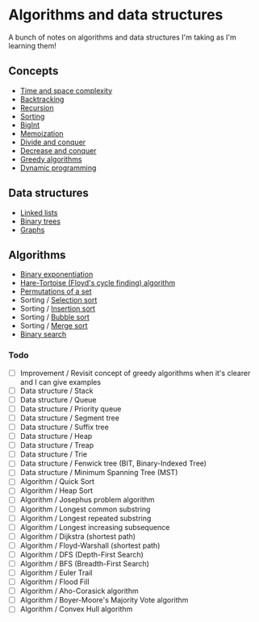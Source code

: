 # Algorithms and data structures

A bunch of notes on algorithms and data structures I'm taking as I'm learning them!

## Concepts
- [Time and space complexity](./concepts/complexity_analysis.md)
- [Backtracking](./concepts/backtracking.md)
- [Recursion](./concepts/recursion.md)
- [Sorting](./concepts/sorting.md)
- [BigInt](./concepts/bigint.md)
- [Memoization](./concepts/memoization.md)
- [Divide and conquer](./concepts/divide_and_conquer.md)
- [Decrease and conquer](./concepts/decrease_and_conquer.md)
- [Greedy algorithms](./concepts/greedy.md)
- [Dynamic programming](./concepts/dynamic_programming.md)

## Data structures
- [Linked lists](./data_structures/linked_lists.md)
- [Binary trees](./data_structures/binary_trees.md)
- [Graphs](./data_structures/graph.md)

## Algorithms
- [Binary exponentiation](./algorithms/binary_exponentiation.md)
- [Hare-Tortoise (Floyd's cycle finding) algorithm](./algorithms/hare_tortoise.md)
- [Permutations of a set](./algorithms/permutations.md)
- Sorting / [Selection sort](./algorithms/sorting/selection_sort.md)
- Sorting / [Insertion sort](./algorithms/sorting/insertion_sort.md)
- Sorting / [Bubble sort](./algorithms/sorting/bubble_sort.md)
- Sorting / [Merge sort](./algorithms//sorting/merge_sort.md)
- [Binary search](./algorithms/binary_search.md)

### Todo

- [ ] Improvement / Revisit concept of greedy algorithms when it's clearer and I can give examples
- [ ] Data structure / Stack
- [ ] Data structure / Queue
- [ ] Data structure / Priority queue
- [ ] Data structure / Segment tree
- [ ] Data structure / Suffix tree
- [ ] Data structure / Heap
- [ ] Data structure / Treap
- [ ] Data structure / Trie
- [ ] Data structure / Fenwick tree (BIT, Binary-Indexed Tree)
- [ ] Data structure / Minimum Spanning Tree (MST)
- [ ] Algorithm / Quick Sort
- [ ] Algorithm / Heap Sort
- [ ] Algorithm / Josephus problem algorithm
- [ ] Algorithm / Longest common substring
- [ ] Algorithm / Longest repeated substring
- [ ] Algorithm / Longest increasing subsequence
- [ ] Algorithm / Dijkstra (shortest path)
- [ ] Algorithm / Floyd-Warshall (shortest path)
- [ ] Algorithm / DFS (Depth-First Search)
- [ ] Algorithm / BFS (Breadth-First Search)
- [ ] Algorithm / Euler Trail
- [ ] Algorithm / Flood Fill
- [ ] Algorithm / Aho-Corasick algorithm
- [ ] Algorithm / Boyer-Moore's Majority Vote algorithm
- [ ] Algorithm / Convex Hull algorithm